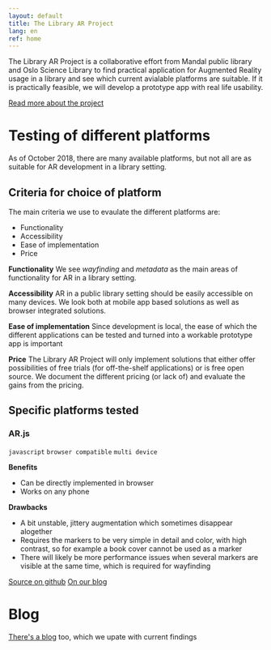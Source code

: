 ```yaml
---
layout: default
title: The Library AR Project
lang: en
ref: home
---
```


The Library AR Project is a collaborative effort from Mandal public library and Oslo Science Library to find practical application for Augmented Reality usage in a library and see which current avialable platforms are suitable. If it is practically feasible, we will develop a prototype app with real life usability.

[Read more about the project](about/)

# Testing of different platforms
As of October 2018, there are many available platforms, but not all are as suitable for AR development in a library setting.

## Criteria for choice of platform
The main criteria we use to evaulate the different platforms are:

* Functionality
* Accessibility
* Ease of implementation
* Price

**Functionality**
We see *wayfinding* and *metadata* as the main areas of functionality for AR in a library setting.

**Accessibility**
AR in a public library setting should be easily accessible on many devices. We look both at mobile app based solutions as well as browser integrated solutions.

**Ease of implementation**
Since development is local, the ease of which the different applications can be tested and turned into a workable prototype app is important

**Price**
The Library AR Project will only implement solutions that either offer possibilities of free trials (for off-the-shelf applications) or is free open source. We document the different pricing (or lack of) and evaluate the gains from the pricing.

## Specific platforms tested

### AR.js

`javascript` `browser compatible` `multi device`

**Benefits**
* Can be directly implemented in browser
* Works on any phone

**Drawbacks**
* A bit unstable, jittery augmentation which sometimes disappear alogether
* Requires the markers to be very simple in detail and color, with high contrast, so for example a book cover cannot be used as a marker
* There will likely be more performance issues when several markers are visible at the same time, which is required for wayfinding

[Source on github](https://github.com/jeromeetienne/AR.js/blob/master/README.md)
[On our blog](blog/arjs.md)


# Blog

[There's a blog](blog/) too, which we upate with current findings

